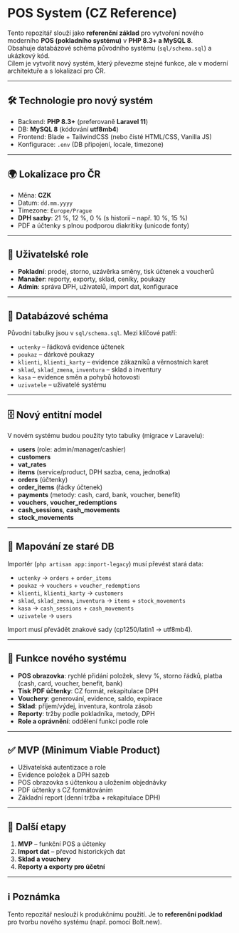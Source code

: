 # POS System (CZ Reference)

Tento repozitář slouží jako **referenční základ** pro vytvoření nového moderního **POS (pokladního systému)** v **PHP 8.3+ a MySQL 8**.  
Obsahuje databázové schéma původního systému (`sql/schema.sql`) a ukázkový kód.  
Cílem je vytvořit nový systém, který převezme stejné funkce, ale v moderní architektuře a s lokalizací pro ČR.

---

## 🛠 Technologie pro nový systém
- Backend: **PHP 8.3+** (preferovaně **Laravel 11**)
- DB: **MySQL 8** (kódování **utf8mb4**)
- Frontend: Blade + TailwindCSS (nebo čisté HTML/CSS, Vanilla JS)
- Konfigurace: `.env` (DB připojení, locale, timezone)

---

## 🌍 Lokalizace pro ČR
- Měna: **CZK**
- Datum: `dd.mm.yyyy`
- Timezone: `Europe/Prague`
- **DPH sazby**: 21 %, 12 %, 0 % (s historií – např. 10 %, 15 %)
- PDF a účtenky s plnou podporou diakritiky (unicode fonty)

---

## 👥 Uživatelské role
- **Pokladní**: prodej, storno, uzávěrka směny, tisk účtenek a voucherů
- **Manažer**: reporty, exporty, sklad, ceníky, poukazy
- **Admin**: správa DPH, uživatelů, import dat, konfigurace

---

## 📂 Databázové schéma
Původní tabulky jsou v `sql/schema.sql`. Mezi klíčové patří:
- `uctenky` – řádková evidence účtenek
- `poukaz` – dárkové poukazy
- `klienti`, `klienti_karty` – evidence zákazníků a věrnostních karet
- `sklad`, `sklad_zmena`, `inventura` – sklad a inventury
- `kasa` – evidence směn a pohybů hotovosti
- `uzivatele` – uživatelé systému

---

## 🗄️ Nový entitní model
V novém systému budou použity tyto tabulky (migrace v Laravelu):

- **users** (role: admin/manager/cashier)
- **customers**
- **vat_rates**
- **items** (service/product, DPH sazba, cena, jednotka)
- **orders** (účtenky)
- **order_items** (řádky účtenek)
- **payments** (metody: cash, card, bank, voucher, benefit)
- **vouchers**, **voucher_redemptions**
- **cash_sessions**, **cash_movements**
- **stock_movements**

---

## 🔄 Mapování ze staré DB
Importér (`php artisan app:import-legacy`) musí převést stará data:
- `uctenky` → `orders` + `order_items`
- `poukaz` → `vouchers` + `voucher_redemptions`
- `klienti`, `klienti_karty` → `customers`
- `sklad`, `sklad_zmena`, `inventura` → `items` + `stock_movements`
- `kasa` → `cash_sessions` + `cash_movements`
- `uzivatele` → `users`

Import musí převádět znakové sady (cp1250/latin1 → utf8mb4).

---

## 🎯 Funkce nového systému
- **POS obrazovka**: rychlé přidání položek, slevy %, storno řádků, platba (cash, card, voucher, benefit, bank)
- **Tisk PDF účtenky**: CZ formát, rekapitulace DPH
- **Vouchery**: generování, evidence, saldo, expirace
- **Sklad**: příjem/výdej, inventura, kontrola zásob
- **Reporty**: tržby podle pokladníka, metody, DPH
- **Role a oprávnění**: oddělení funkcí podle role

---

## ✅ MVP (Minimum Viable Product)
- Uživatelská autentizace a role
- Evidence položek a DPH sazeb
- POS obrazovka s účtenkou a uložením objednávky
- PDF účtenky s CZ formátováním
- Základní report (denní tržba + rekapitulace DPH)

---

## 📌 Další etapy
1. **MVP** – funkční POS a účtenky
2. **Import dat** – převod historických dat
3. **Sklad a vouchery**
4. **Reporty a exporty pro účetní**

---

## ℹ️ Poznámka
Tento repozitář neslouží k produkčnímu použití. Je to **referenční podklad** pro tvorbu nového systému (např. pomocí Bolt.new).  